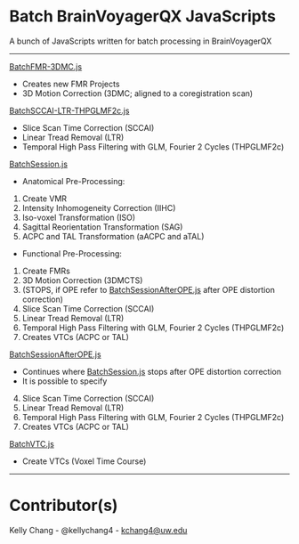 # Batch BrainVoyagerQX JavaScripts

A bunch of JavaScripts written for batch processing in BrainVoyagerQX

---

[BatchFMR-3DMC.js](https://github.com/VisCog/BatchBV/blob/master/BatchBV/BatchFMR-3DMC.js)
- Creates new FMR Projects
- 3D Motion Correction (3DMC; aligned to a coregistration scan)

[BatchSCCAI-LTR-THPGLMF2c.js](https://github.com/VisCog/BatchBV/blob/master/BatchBV/BatchSCCAI-LTR-THPGLMF2c.js)
- Slice Scan Time Correction (SCCAI)
- Linear Tread Removal (LTR)
- Temporal High Pass Filtering with GLM, Fourier 2 Cycles (THPGLMF2c)

[BatchSession.js](https://github.com/VisCog/BatchBV/blob/master/BatchBV/BatchSession.js)
- Anatomical Pre-Processing:
1. Create VMR
2. Intensity Inhomogeneity Correction (IIHC)
3. Iso-voxel Transformation (ISO)
4. Sagittal Reorientation Transformation (SAG)
5. ACPC and TAL Transformation (aACPC and aTAL)
- Functional Pre-Processing:
1. Create FMRs
2. 3D Motion Correction (3DMCTS)
3. (STOPS, if OPE refer to [BatchSessionAfterOPE.js](https://github.com/VisCog/BatchBV/blob/master/BatchBV/BatchSessionAfterOPE.js) after OPE distortion correction)
4. Slice Scan Time Correction (SCCAI)
5. Linear Tread Removal (LTR)
6. Temporal High Pass Filtering with GLM, Fourier 2 Cycles (THPGLMF2c)
7. Creates VTCs (ACPC or TAL)

[BatchSessionAfterOPE.js](https://github.com/VisCog/BatchBV/blob/master/BatchBV/BatchSessionAfterOPE.js)
- Continues where [BatchSession.js](https://github.com/VisCog/BatchBV/blob/master/BatchBV/BatchSession.js) stops after OPE distortion correction
- It is possible to specify
4. Slice Scan Time Correction (SCCAI)
5. Linear Tread Removal (LTR)
6. Temporal High Pass Filtering with GLM, Fourier 2 Cycles (THPGLMF2c)
7. Creates VTCs (ACPC or TAL)

[BatchVTC.js](https://github.com/VisCog/BatchBV/blob/master/BatchBV/BatchVTC.js)
- Create VTCs (Voxel Time Course)

--- 

# Contributor(s)

Kelly Chang - @kellychang4 - kchang4@uw.edu
